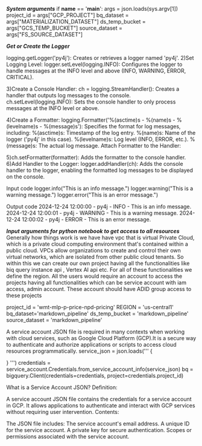 ***System arguments***
if __name__ == '__main__':
    args = json.loads(sys.argv[1]) 
    project_id = args["GCP_PROJECT"] 
    bq_dataset = args["MATERIALIZATION_DATASET"] 
    ds_temp_bucket = args["GCS_TEMP_BUCKET"]
    source_dataset = args["FS_SOURCE_DATASET"]


***Get or Create the Logger***

logging.getLogger('py4j'): Creates or retrieves a logger named 'py4j'.
2)Set Logging Level:
  logger.setLevel(logging.INFO): Configures the logger to handle messages at the INFO level and above (INFO, WARNING, ERROR, CRITICAL).

3)Create a Console Handler:
  ch = logging.StreamHandler(): Creates a handler that outputs log messages to the console.
  ch.setLevel(logging.INFO): Sets the console handler to only process messages at the INFO level or above.

4)Create a Formatter:
  logging.Formatter('%(asctime)s - %(name)s - %(levelname)s - %(message)s'): Specifies the format for log messages, including:
  %(asctime)s: Timestamp of the log entry.
  %(name)s: Name of the logger ('py4j' in this case).
  %(levelname)s: Log level (INFO, ERROR, etc.).
  %(message)s: The actual log message.
  Attach Formatter to the Handler:

5)ch.setFormatter(formatter): Adds the formatter to the console handler.
6)Add Handler to the Logger:
  logger.addHandler(ch): Adds the console handler to the logger, enabling the formatted log messages to be displayed on the console.

Input code
  logger.info("This is an info message.")
  logger.warning("This is a warning message.")
  logger.error("This is an error message.")


Output code
2024-12-24 12:00:00 - py4j - INFO - This is an info message.
2024-12-24 12:00:01 - py4j - WARNING - This is a warning message.
2024-12-24 12:00:02 - py4j - ERROR - This is an error message.

  ***Input arguments for python notebook to get access to all resources***
  Generally how things work is we have have vpc that is virtual Private Cloud, which is a private cloud computing environment that's contained within a public cloud. VPCs 
  allow organizations to create and control their own virtual networks, which are isolated from other public cloud tenants.
  So within this we can create our own project having all the functionalities like biq query instance api , Vertex AI api etc.
  For all of these functionalities we define the region. All the users would require an account to access the projects having all
  functionalities which can be service account with iam access, admin account. These account should have ADID group access to these projects 

  
project_id = 'wmt-mlp-p-price-npd-pricing'
REGION = 'us-central1'
bq_dataset='markdown_pipeline'
ds_temp_bucket = 'markdown_pipeline'
source_dataset = 'markdown_pipeline'


A service account JSON file is required in many contexts when working with cloud services, such as Google Cloud Platform 
(GCP).It is a secure way to authenticate and authorize applications or scripts to access cloud resources programmatically.
service_json = json.loads(''' 
{

}
''')
credentials = service_account.Credentials.from_service_account_info(service_json)
bq = bigquery.Client(credentials=credentials, project=credentials.project_id)

What is a Service Account JSON?
Definition:

A service account JSON file contains the credentials for a service account in GCP.
It allows applications to authenticate and interact with GCP services without requiring user intervention.
Contents:

The JSON file includes:
The service account's email address.
A unique ID for the service account.
A private key for secure authentication.
Scopes or permissions associated with the service account.

